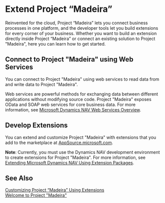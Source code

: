 <properties
	pageTitle="Extend Project “Madeira” | Project “Madeira”"
        description="Develop for Project “Madeira”"
        services="project-madeira"
        documentationCenter=""
        authors="edupont04"/>
<tags
    ms.service="project-madeira"
    ms.topic="article"
    ms.devlang="na"
    ms.tgt_pltfrm="na"
    ms.workload="na"
    ms.date="08/05/2016"
    ms.author="edupont04" />

# Extend Project “Madeira”
Reinvented for the cloud, Project “Madeira” lets you connect business processes in one platform, and the developer tools let you build extensions for every corner of your business. Whether you want to build an extension directly inside Project “Madeira” or connect an existing solution to Project "Madeira", here you can learn how to get started.  

## Connect to Project "Madeira" using Web Services
You can connect to Project "Madeira" using web services to read data from and write data to Project "Madeira".  

Web services are powerful methods for exchanging data between different applications without modifying source code. Project "Madeira" exposes OData and SOAP web services for core business data. For more information, see [Microsoft Dynamics NAV Web Services Overview](https://msdn.microsoft.com/en-us/library/dd355398(v=nav.90).aspx).  

## Develop Extensions
You can extend and customize Project "Madeira" with extensions that you add to the marketplace at [AppSource.microsoft.com](https://appsource.microsoft.com/).  

**Note**: Currently, you must use the Dynamics NAV development environment to create extensions for Project "Madeira". For more information, see [Extending Microsoft Dynamics NAV Using Extension Packages](https://msdn.microsoft.com/en-us/library/mt574417(v=nav.90).aspx).  

## See Also  
[Customizing Project “Madeira” Using Extensions](ui-extensions.md)  
[Welcome to Project "Madeira"](madeira-get-started.md)  
